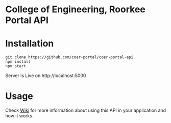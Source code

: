 # College of Engineering, Roorkee Portal API

# Installation

    git clone https://github.com/coer-portal/coer-portal-api
    npm install 
    npm start
   
Server is Live on http://localhost:5000

# Usage

Check [Wiki](https://coer-portal.github.io/coer-portal-api/) for more information about using this API in your application and how it works.
